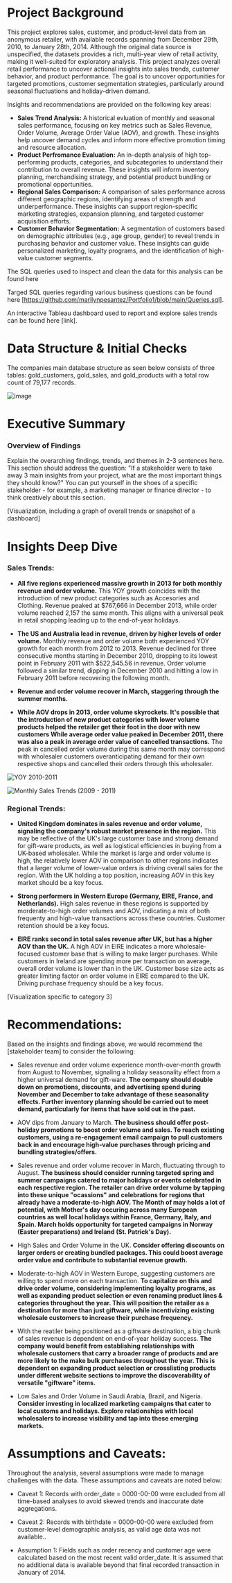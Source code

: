 # Project Background
This project explores sales, customer, and product-level data from an anonymous retailer, with available records spanning from December 29th, 2010, to January 28th, 2014. Although the original data source is unspecified, the datasets provides a rich, multi-year view of retail activity, making it well-suited for exploratory analysis. This project analyzes overall retail performance to uncover actional insights into sales trends, customer behavior, and product performance. The goal is to uncover opportunities for targeted promotions, customer segmentation strategies, particularly around seasonal fluctuations and holiday-driven demand.


Insights and recommendations are provided on the following key areas:

- **Sales Trend Analysis:** A historical evluation of monthly and seasonal sales performance, focusing on key metrics such as Sales Revenue, Order Volume, Average Order Value (AOV), and growth. These insights help uncover demand cycles and inform more effective promotion timing and resource allocation. 
- **Product Perfromance Evaluation:** An in-depth analysis of high top-performing products, categories, and subcategories to understand their contribution to overall revenue. These insights will inform inventory planning, merchandising strategy, and potential product bundling or promotional opportunities.
- **Regional Sales Comparison:** A comparison of sales performance across different geographic regions, identifying areas of strength and underperformance. These insights can support region-specific marketing strategies, expansion planning, and targeted customer acquisition efforts.
- **Customer Behavior Segmentation:** A segmentation of customers based on demographic attributes (e.g., age group, gender) to reveal trends in purchasing behavior and customer value. These insights can guide personalized marketing, loyalty programs, and the identification of high-value customer segments.

The SQL queries used to inspect and clean the data for this analysis can be found here 

Targed SQL queries regarding various business questions can be found here [https://github.com/marilynpesantez/Portfolio1/blob/main/Queries.sql].

An interactive Tableau dashboard used to report and explore sales trends can be found here [link].


# Data Structure & Initial Checks

The companies main database structure as seen below consists of three tables: gold_customers, gold_sales, and gold_products with a total row count of 79,177 records.

![image](https://github.com/user-attachments/assets/04c04908-615a-467a-898d-922df679be3d)

# Executive Summary

### Overview of Findings

Explain the overarching findings, trends, and themes in 2-3 sentences here. This section should address the question: "If a stakeholder were to take away 3 main insights from your project, what are the most important things they should know?" You can put yourself in the shoes of a specific stakeholder - for example, a marketing manager or finance director - to think creatively about this section.

[Visualization, including a graph of overall trends or snapshot of a dashboard]



# Insights Deep Dive
### Sales Trends:

* **All five regions experienced massive growth in 2013 for both monthly revenue and order volume.** This YOY growth coincides with the introduction of new product categories such as Accesories and Clothing. Revenue peaked at $767,666 in December 2013, while order volume reached 2,157 the same month. This aligns with a universal peak in retail shopping leading up to the end-of-year holidays.
  
* **The US and Australia lead in revenue, driven by higher levels of order volume.** Monthly revenue and order volume both experienced YOY growth for each month from 2012 to 2013. Revenue declined for three consecutive months starting in December 2010, dropping to its lowest point in February 2011 with $522,545.56 in revenue. Order volume followed a similar trend, dipping in December 2010 and hitting a low in February 2011 before recovering the following month. 
  
* **Revenue and order volume recover in March, staggering through the summer months.**
  
* **While AOV drops in 2013, order volume skyrockets. It's possible that the introduction of new product categories with lower volume products helped the retailer get their foot in the door with new customers While average order value peaked in December 2011, there was also a peak in average order value of cancelled transactions.** The peak in cancelled order volume during this same month may correspond with wholesaler customers overanticipating demand for their own respective shops and cancelled their orders through this wholesaler.

![YOY 2010-2011](https://github.com/user-attachments/assets/9dcc2f40-885b-47da-9ace-bcdb7488d417)

![Monthly Sales Trends (2009 - 2011)](https://github.com/user-attachments/assets/fb8c035e-911e-46ef-8e36-1b7db026d929)


### Regional Trends:

* **United Kingdom dominates in sales revenue and order volume, signaling the company's robust market presence in the region.** This may be reflective of the UK's large customer base and strong demand for gift-ware products, as well as logistical efficiencies in buying from a UK-based wholesaler. While the market is large and order volume is high, the relatively lower AOV in comparison to other regions indicates that a larger volume of lower-value orders is driving overall sales for the region. With the UK holding a top position, increasing AOV in this key market should be a key focus.
  
* **Strong performers in Western Europe (Germany, EIRE, France, and Netherlands).** High sales revenue in these regions is supported by morderate-to-high order volumes and AOV, indicating a mix of both frequenty and high-value transactions across these countries. Customer retention should be a key focus. 
  
* **EIRE ranks second in total sales revenue after UK, but has a higher AOV than the UK.** A high AOV in EIRE indicates a more wholesale-focused customer base that is willing to make larger purchases. While customers in Ireland are spending more per transaction on average, overall order volume is lower than in the UK. Customer base size acts as greater limiting factor on order volume in EIRE compared to the UK. Driving purchase frequency should be a key focus.


[Visualization specific to category 3]



# Recommendations:

Based on the insights and findings above, we would recommend the [stakeholder team] to consider the following: 

* Sales revenue and order volume experience month-over-month growth from August to November, signaling a holiday seasonality effect from a higher universal demand for gift-ware. **The company should double down on promotions, discounts, and advertising spend during November and December to take advantage of these seasonality effects. Further inventory planning should be carried out to meet demand, particularly for items that have sold out in the past.**
  
* AOV dips from January to March. **The business should offer post-holiday promotions to boost order volume and sales. To reach existing customers, using a re-engagement email campaign to pull customers back in and encourage high-value purchases through pricing and bundling strategies/offers.**
  
* Sales revenue and order volume recover in March, fluctuating through to August. **The business should consider running targeted spring and summer campaigns catered to major holidays or events celebrated in each respective region. The retailer can drive order volume by tapping into these unique "ocassions" and celebrations for regions that already have a moderate-to-high AOV. The Month of may holds a lot of potential, with Mother's day occuring across many European countries as well local holidays within France, Germany, Italy, and Spain. March holds opportunity for targeted campaigns in Norway (Easter preparations) and Ireland (St. Patrick's Day).**
  
* High Sales and Order Volume in the UK. **Consider offering discounts on larger orders or creating bundled packages. This could boost average order value and contribute to substantial revenue growth.**
  
* Moderate-to-high AOV in Western Europe, suggesting customers are willing to spend more on each transaction. **To capitalize on this and drive order volume, considering implementing loyalty programs, as well as expanding product selection or even renaming product lines & categories throughout the year. This will position the retailer as a destination for more than just giftware, while incentivizing existing wholesale customers to increase their purchase frequency.**

* With the reatiler being positioned as a giftware destination, a big chunk of sales revenue is dependent on end-of-year holiday success. **The company would benefit from establishing relationships with wholesale customers that carry a broader range of products and are more likely to the make bulk purchases throughout the year. This is dependent on expanding product selection or crosslisting products under different website sections to improve the discoverability of versatile "giftware" items.**

* Low Sales and Order Volume in Saudi Arabia, Brazil, and Nigeria. **Consider investing in localized marketing campaigns that cater to local customs and holidays. Explore relationships with local wholesalers to increase visibility and tap into these emerging markets.**

# Assumptions and Caveats:

Throughout the analysis, several assumptions were made to manage challenges with the data. These assumptions and caveats are noted below:

* Caveat 1: Records with order_date = 0000-00-00 were excluded from all time-based analyses to avoid skewed trends and inaccurate date aggregations. 
  
* Caveat 2: Records with birthdate = 0000-00-00 were excluded from customer-level demographic analysis, as valid age data was not available..

* Assumption 1: Fields such as order recency and customer age were calculated based on the most recent valid order_date. It is assumed that no additional data is available beyond that final recorded transaction in January of 2014. 


